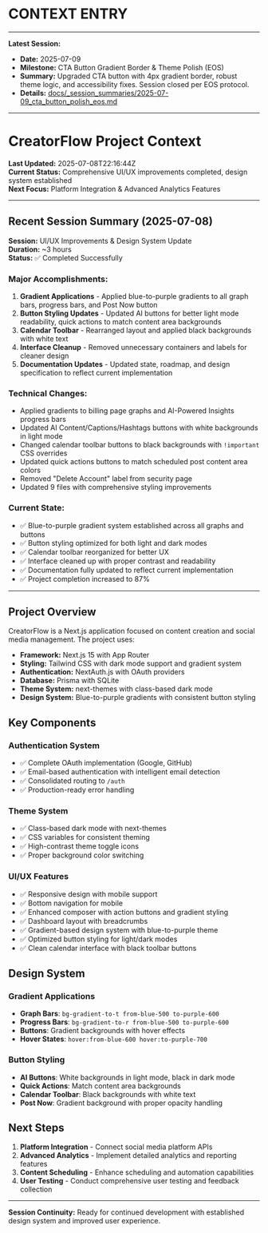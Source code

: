 # CONTEXT ENTRY

---

**Latest Session:**
- **Date:** 2025-07-09
- **Milestone:** CTA Button Gradient Border & Theme Polish (EOS)
- **Summary:** Upgraded CTA button with 4px gradient border, robust theme logic, and accessibility fixes. Session closed per EOS protocol.
- **Details:** [docs/_session_summaries/2025-07-09_cta_button_polish_eos.md](docs/_session_summaries/2025-07-09_cta_button_polish_eos.md)

---

# CreatorFlow Project Context

**Last Updated:** 2025-07-08T22:16:44Z  
**Current Status:** Comprehensive UI/UX improvements completed, design system established  
**Next Focus:** Platform Integration & Advanced Analytics Features  

---

## Recent Session Summary (2025-07-08)

**Session:** UI/UX Improvements & Design System Update  
**Duration:** ~3 hours  
**Status:** ✅ Completed Successfully  

### Major Accomplishments:
1. **Gradient Applications** - Applied blue-to-purple gradients to all graph bars, progress bars, and Post Now button
2. **Button Styling Updates** - Updated AI buttons for better light mode readability, quick actions to match content area backgrounds
3. **Calendar Toolbar** - Rearranged layout and applied black backgrounds with white text
4. **Interface Cleanup** - Removed unnecessary containers and labels for cleaner design
5. **Documentation Updates** - Updated state, roadmap, and design specification to reflect current implementation

### Technical Changes:
- Applied gradients to billing page graphs and AI-Powered Insights progress bars
- Updated AI Content/Captions/Hashtags buttons with white backgrounds in light mode
- Changed calendar toolbar buttons to black backgrounds with `!important` CSS overrides
- Updated quick actions buttons to match scheduled post content area colors
- Removed "Delete Account" label from security page
- Updated 9 files with comprehensive styling improvements

### Current State:
- ✅ Blue-to-purple gradient system established across all graphs and buttons
- ✅ Button styling optimized for both light and dark modes
- ✅ Calendar toolbar reorganized for better UX
- ✅ Interface cleaned up with proper contrast and readability
- ✅ Documentation fully updated to reflect current implementation
- ✅ Project completion increased to 87%

---

## Project Overview

CreatorFlow is a Next.js application focused on content creation and social media management. The project uses:

- **Framework:** Next.js 15 with App Router
- **Styling:** Tailwind CSS with dark mode support and gradient system
- **Authentication:** NextAuth.js with OAuth providers
- **Database:** Prisma with SQLite
- **Theme System:** next-themes with class-based dark mode
- **Design System:** Blue-to-purple gradients with consistent button styling

## Key Components

### Authentication System
- ✅ Complete OAuth implementation (Google, GitHub)
- ✅ Email-based authentication with intelligent email detection
- ✅ Consolidated routing to `/auth`
- ✅ Production-ready error handling

### Theme System
- ✅ Class-based dark mode with next-themes
- ✅ CSS variables for consistent theming
- ✅ High-contrast theme toggle icons
- ✅ Proper background color switching

### UI/UX Features
- ✅ Responsive design with mobile support
- ✅ Bottom navigation for mobile
- ✅ Enhanced composer with action buttons and gradient styling
- ✅ Dashboard layout with breadcrumbs
- ✅ Gradient-based design system with blue-to-purple theme
- ✅ Optimized button styling for light/dark modes
- ✅ Clean calendar interface with black toolbar buttons

## Design System

### Gradient Applications
- **Graph Bars**: `bg-gradient-to-t from-blue-500 to-purple-600`
- **Progress Bars**: `bg-gradient-to-r from-blue-500 to-purple-600`
- **Buttons**: Gradient backgrounds with hover effects
- **Hover States**: `hover:from-blue-600 hover:to-purple-700`

### Button Styling
- **AI Buttons**: White backgrounds in light mode, black in dark mode
- **Quick Actions**: Match content area backgrounds
- **Calendar Toolbar**: Black backgrounds with white text
- **Post Now**: Gradient background with proper opacity handling

## Next Steps

1. **Platform Integration** - Connect social media platform APIs
2. **Advanced Analytics** - Implement detailed analytics and reporting features
3. **Content Scheduling** - Enhance scheduling and automation capabilities
4. **User Testing** - Conduct comprehensive user testing and feedback collection

---

**Session Continuity:** Ready for continued development with established design system and improved user experience. 